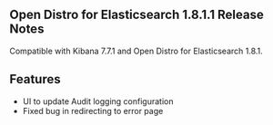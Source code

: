 ## Open Distro for Elasticsearch 1.8.1.1 Release Notes

Compatible with Kibana 7.7.1 and Open Distro for Elasticsearch 1.8.1.

## Features
- UI to update Audit logging configuration
- Fixed bug in redirecting to error page 
